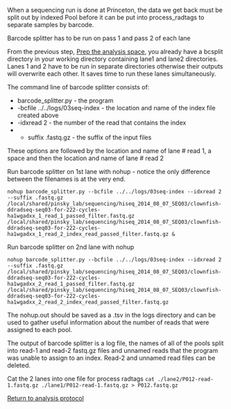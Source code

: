 When a sequencing run is done at Princeton, the data we get back must be split out by indexed Pool before it can be put into process_radtags to separate samples by barcode.

Barcode splitter has to be run on pass 1 and pass 2 of each lane

From the previous step, [Prep the analysis space](./prep_seq_space.md), you already have a bcsplit directory in your working directory containing lane1 and lane2 directories.  Lanes 1 and 2 have to be run in separate directories otherwise their outputs will overwrite each other.  It saves time to run these lanes simultaneously.

The command line of barcode splitter consists of:
  - barcode_splitter.py - the program
  - -bcfile ../../logs/03seq-index - the location and name of the index file created above
  - -idxread 2 - the number of the read that contains the index
  - - suffix .fastq.gz - the suffix of the input files

These options are followed by the location and name of lane # read 1, a space and then the location and name of lane # read 2

Run barcode splitter on 1st lane with nohup  - notice the only difference between the filenames is at the very end.

`nohup barcode_splitter.py --bcfile ../../logs/03seq-index --idxread 2 --suffix .fastq.gz /local/shared/pinsky_lab/sequencing/hiseq_2014_08_07_SEQ03/clownfish-ddradseq-seq03-for-222-cycles-ha1wgadxx_1_read_1_passed_filter.fastq.gz /local/shared/pinsky_lab/sequencing/hiseq_2014_08_07_SEQ03/clownfish-ddradseq-seq03-for-222-cycles-ha1wgadxx_1_read_2_index_read_passed_filter.fastq.gz &`

Run barcode splitter on 2nd lane with nohup

`nohup barcode_splitter.py --bcfile ../../logs/03seq-index --idxread 2 --suffix .fastq.gz /local/shared/pinsky_lab/sequencing/hiseq_2014_08_07_SEQ03/clownfish-ddradseq-seq03-for-222-cycles-ha1wgadxx_2_read_1_passed_filter.fastq.gz /local/shared/pinsky_lab/sequencing/hiseq_2014_08_07_SEQ03/clownfish-ddradseq-seq03-for-222-cycles-ha1wgadxx_2_read_2_index_read_passed_filter.fastq.gz`

The nohup.out should be saved as a .tsv in the logs directory and can be used to gather useful information about the number of reads that were assigned to each pool.

The output of barcode splitter is a log file, the names of all of the pools split into read-1 and read-2 fastq.gz files and unnamed reads that the program was unable to assign to an index.  Read-2 and unnamed read files can be deleted.

Cat the 2 lanes into one file for process radtags
`cat ./lane2/P012-read-1.fastq.gz ./lane1/P012-read-1.fastq.gz > P012.fastq.gz`

[Return to analysis protocol](./hiseq_ddocent.md)

